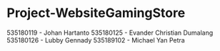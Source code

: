 # Project-WebsiteGamingStore
535180119 - Johan Hartanto
535180125 - Evander Christian Dumalang
535180126 - Lubby Gennady
535189102 - Michael Yan Petra
